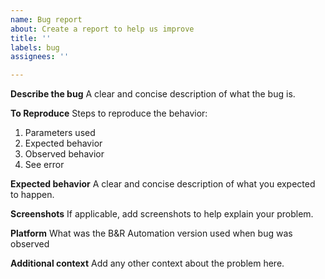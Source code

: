 ```yaml
---
name: Bug report
about: Create a report to help us improve
title: ''
labels: bug
assignees: ''

---
```


**Describe the bug**
A clear and concise description of what the bug is.

**To Reproduce**
Steps to reproduce the behavior:
1. Parameters used
2. Expected behavior
3. Observed behavior
4. See error

**Expected behavior**
A clear and concise description of what you expected to happen.

**Screenshots**
If applicable, add screenshots to help explain your problem.

**Platform**
What was the B&R Automation version used when bug was observed

**Additional context**
Add any other context about the problem here.

